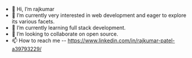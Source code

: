 - 👋 Hi, I’m rajkumar
- 👀 I’m currently very interested in web development and eager to explore its various facets.
- 🌱 I’m currently learning full stack development.
- 💞️ I’m looking to collaborate on open source.
- 📫 How to reach me -- https://www.linkedin.com/in/rajkumar-patel-a39793229/


<!---
rajkumarr02/rajkumarr02 is a ✨ special ✨ repository because its `README.md` (this file) appears on your GitHub profile.
You can click the Preview link to take a look at your changes.
--->
